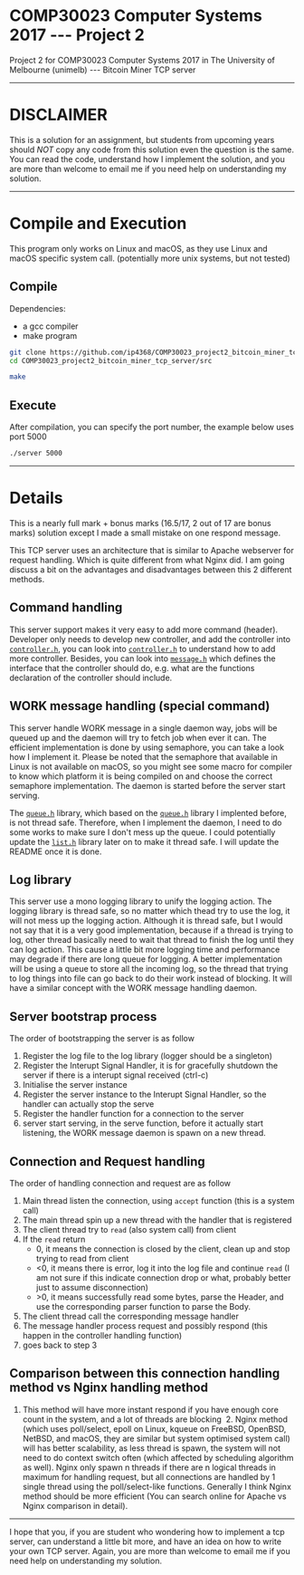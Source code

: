# COMP30023 Computer Systems 2017 --- Project 2
Project 2 for COMP30023 Computer Systems 2017 in The University of Melbourne (unimelb) --- Bitcoin Miner TCP server

---

# DISCLAIMER
This is a solution for an assignment, but students from upcoming years should _NOT_ copy any code from this solution even the question is the same. You can read the code, understand how I implement the solution, and you are more than welcome to email me if you need help on understanding my solution.

---

# Compile and Execution
This program only works on Linux and macOS, as they use Linux and macOS specific system call. (potentially more unix systems, but not tested)

## Compile
Dependencies:
 * a gcc compiler
 * make program
```bash
git clone https://github.com/ip4368/COMP30023_project2_bitcoin_miner_tcp_server.git
cd COMP30023_project2_bitcoin_miner_tcp_server/src

make
```

## Execute
After compilation, you can specify the port number, the example below uses port 5000
```bash
./server 5000
```

---

# Details
This is a nearly full mark + bonus marks (16.5/17, 2 out of 17 are bonus marks) solution except I made a small mistake on one respond message.

This TCP server uses an architecture that is similar to Apache webserver for request handling. Which is quite different from what Nginx did. I am going discuss a bit on the advantages and disadvantages between this 2 different methods.

## Command handling
This server support makes it very easy to add more command (header). Developer only needs to develop new controller, and add the controller into [`controller.h`](src/controller.h), you can look into [`controller.h`](src/controller.h) to understand how to add more controller. Besides, you can look into [`message.h`](src/message.h) which defines the interface that the controller should do, e.g. what are the functions declaration of the controller should include.

## WORK message handling (special command)
This server handle WORK message in a single daemon way, jobs will be queued up and the daemon will try to fetch job when ever it can. The efficient implementation is done by using semaphore, you can take a look how I implement it. Please be noted that the semaphore that available in Linux is not available on macOS, so you might see some macro for compiler to know which platform it is being compiled on and choose the correct semaphore implementation. The daemon is started before the server start serving.

The [`queue.h`](src/queue.h) library, which based on the [`queue.h`](src/list.h) library I implented before, is not thread safe. Therefore, when I implement the daemon, I need to do some works to make sure I don't mess up the queue. I could potentially update the [`list.h`](src/list.h) library later on to make it thread safe. I will update the README once it is done.

## Log library
This server use a mono logging library to unify the logging action. The logging library is thread safe, so no matter which thead try to use the log, it will not mess up the logging action. Although it is thread safe, but I would not say that it is a very good implementation, because if a thread is trying to log, other thread basically need to wait that thread to finish the log until they can log action. This cause a little bit more logging time and performance may degrade if there are long queue for logging. A better implementation will be using a queue to store all the incoming log, so the thread that trying to log things into file can go back to do their work instead of blocking. It will have a similar concept with the WORK message handling daemon.

## Server bootstrap process
The order of bootstrapping the server is as follow
 1. Register the log file to the log library (logger should be a singleton)
 2. Register the Interupt Signal Handler, it is for gracefully shutdown the server if there is a interupt signal received (ctrl-c)
 3. Initialise the server instance
 4. Register the server instance to the Interupt Signal Handler, so the handler can actually stop the serve
 5. Register the handler function for a connection to the server
 6. server start serving, in the serve function, before it actually start listening, the WORK message daemon is spawn on a new thread.

## Connection and Request handling
The order of handling connection and request are as follow
 1. Main thread listen the connection, using `accept` function (this is a system call)
 2. The main thread spin up a new thread with the handler that is registered
 3. The client thread try to `read` (also system call) from client
 4. If the `read` return
     * 0, it means the connection is closed by the client, clean up and stop trying to read from client
     * &lt;0, it means there is error, log it into the log file and continue `read` (I am not sure if this indicate connection drop or what, probably better just to assume disconnection)
     * &gt;0, it means successfully read some bytes, parse the Header, and use the corresponding parser function to parse the Body.
 5. The client thread call the corresponding message handler
 6. The message handler process request and possibly respond (this happen in the controller handling function)
 7. goes back to step 3

## Comparison between this connection handling method vs Nginx handling method
 1. This method will have more instant respond if you have enough core count in the system, and a lot of threads are blocking
 2. Nginx method (which uses poll/select, epoll on Linux, kqueue on FreeBSD, OpenBSD, NetBSD, and macOS, they are similar but system optimised system call) will has better scalability, as less thread is spawn, the system will not need to do context switch often (which affected by scheduling algorithm as well). Nginx only spawn n threads if there are n logical threads in maximum for handling request, but all connections are handled by 1 single thread using the poll/select-like functions.
 Generally I think Nginx method should be more efficient (You can search online for Apache vs Nginx comparison in detail).
 
---

I hope that you, if you are student who wondering how to implement a tcp server, can understand a little bit more, and have an idea on how to write your own TCP server. Again, you are more than welcome to email me if you need help on understanding my solution.
